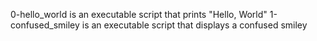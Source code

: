 0-hello_world is an executable script that prints "Hello, World"
1-confused_smiley is an executable script that displays a confused smiley
